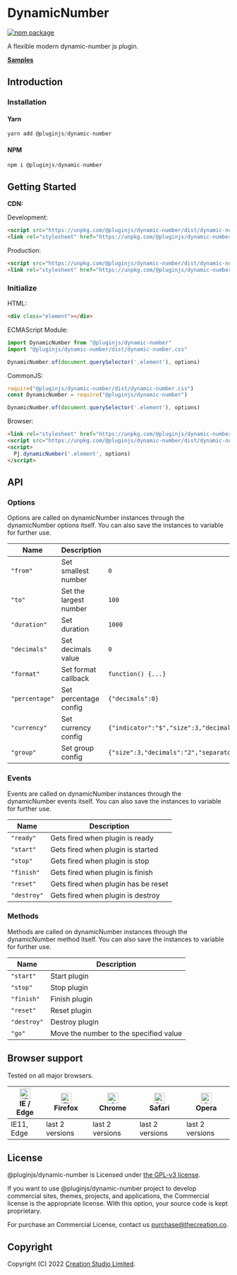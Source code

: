 # DynamicNumber

[![npm package](https://img.shields.io/npm/v/@pluginjs/dynamic-number.svg)](https://www.npmjs.com/package/@pluginjs/dynamic-number)

A flexible modern dynamic-number js plugin.

**[Samples](https://codesandbox.io/s/github/pluginjs/pluginjs/tree/master/modules/dynamicNumber/samples)**

## Introduction
### Installation

#### Yarn

```javascript
yarn add @pluginjs/dynamic-number
```

#### NPM

```javascript
npm i @pluginjs/dynamic-number
```

## Getting Started

**CDN:**

Development:

```html
<script src="https://unpkg.com/@pluginjs/dynamic-number/dist/dynamic-number.js"></script>
<link rel="stylesheet" href="https://unpkg.com/@pluginjs/dynamic-number/dist/dynamic-number.css">
```

Production:

```html
<script src="https://unpkg.com/@pluginjs/dynamic-number/dist/dynamic-number.min.js"></script>
<link rel="stylesheet" href="https://unpkg.com/@pluginjs/dynamic-number/dist/dynamic-number.min.css">
```

### Initialize

HTML:

```html
<div class="element"></div>
```

ECMAScript Module:

```javascript
import DynamicNumber from "@pluginjs/dynamic-number"
import "@pluginjs/dynamic-number/dist/dynamic-number.css"

DynamicNumber.of(document.querySelector('.element'), options)
```

CommonJS:

```javascript
require("@pluginjs/dynamic-number/dist/dynamic-number.css")
const DynamicNumber = require("@pluginjs/dynamic-number")

DynamicNumber.of(document.querySelector('.element'), options)
```

Browser:

```html
<link rel="stylesheet" href="https://unpkg.com/@pluginjs/dynamic-number/dist/dynamic-number.css">
<script src="https://unpkg.com/@pluginjs/dynamic-number/dist/dynamic-number.js"></script>
<script>
  Pj.dynamicNumber('.element', options)
</script>
```

## API

### Options

Options are called on dynamicNumber instances through the dynamicNumber options itself.
You can also save the instances to variable for further use.

Name | Description | Default
--|--|--
`"from"` | Set smallest number | `0`
`"to"` | Set the largest number | `100`
`"duration"` | Set duration | `1000`
`"decimals"` | Set decimals value | `0`
`"format"` | Set format callback | `function() {...}`
`"percentage"` | Set percentage config | `{"decimals":0}`
`"currency"` | Set currency config | `{"indicator":"$","size":3,"decimals":"2","separator":",","decimalsPoint":"."}`
`"group"` | Set group config | `{"size":3,"decimals":"2","separator":",","decimalsPoint":"."}`

### Events

Events are called on dynamicNumber instances through the dynamicNumber events itself.
You can also save the instances to variable for further use.

Name | Description
--|--
`"ready"` | Gets fired when plugin is ready
`"start"` | Gets fired when plugin is started
`"stop"` | Gets fired when plugin is stop
`"finish"` | Gets fired when plugin is finish
`"reset"` | Gets fired when plugin has be reset
`"destroy"` | Gets fired when plugin is destroy

### Methods

Methods are called on dynamicNumber instances through the dynamicNumber method itself.
You can also save the instances to variable for further use.

Name | Description
--|--
`"start"` | Start plugin
`"stop"` | Stop plugin
`"finish"` | Finish plugin
`"reset"` | Reset plugin
`"destroy"` | Destroy plugin
`"go"` | Move the number to the specified value

## Browser support

Tested on all major browsers.

| [<img src="https://raw.githubusercontent.com/alrra/browser-logos/master/src/edge/edge_48x48.png" alt="IE / Edge" width="24px" height="24px" />](http://godban.github.io/browsers-support-badges/)</br>IE / Edge | [<img src="https://raw.githubusercontent.com/alrra/browser-logos/master/src/firefox/firefox_48x48.png" alt="Firefox" width="24px" height="24px" />](http://godban.github.io/browsers-support-badges/)</br>Firefox | [<img src="https://raw.githubusercontent.com/alrra/browser-logos/master/src/chrome/chrome_48x48.png" alt="Chrome" width="24px" height="24px" />](http://godban.github.io/browsers-support-badges/)</br>Chrome | [<img src="https://raw.githubusercontent.com/alrra/browser-logos/master/src/safari/safari_48x48.png" alt="Safari" width="24px" height="24px" />](http://godban.github.io/browsers-support-badges/)</br>Safari | [<img src="https://raw.githubusercontent.com/alrra/browser-logos/master/src/opera/opera_48x48.png" alt="Opera" width="24px" height="24px" />](http://godban.github.io/browsers-support-badges/)</br>Opera |
| --------- | --------- | --------- | --------- | --------- |
| IE11, Edge| last 2 versions| last 2 versions| last 2 versions| last 2 versions|

## License

@pluginjs/dynamic-number is Licensed under [the GPL-v3 license](LICENSE).

If you want to use @pluginjs/dynamic-number project to develop commercial sites, themes, projects, and applications, the Commercial license is the appropriate license. With this option, your source code is kept proprietary.

For purchase an Commercial License, contact us purchase@thecreation.co.

## Copyright

Copyright (C) 2022 [Creation Studio Limited](creationstudio.com).
